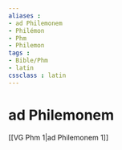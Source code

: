 ```yaml
---
aliases : 
- ad Philemonem
- Philémon
- Phm
- Philemon
tags : 
- Bible/Phm
- latin
cssclass : latin
---
```


# ad Philemonem

[[VG Phm 1|ad Philemonem 1]]
